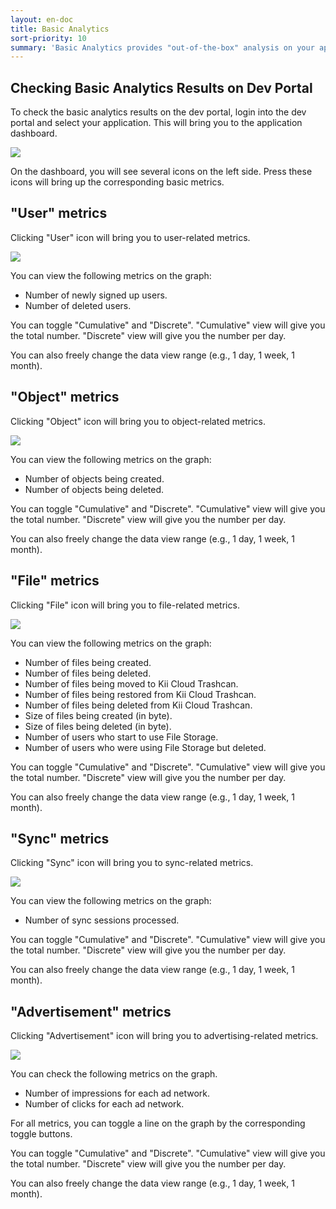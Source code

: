 ```yaml
---
layout: en-doc
title: Basic Analytics
sort-priority: 10
summary: 'Basic Analytics provides "out-of-the-box" analysis on your application. You can fetch the predefined analytics results with no configuration. All results will be automatically aggregated and will be ready to be presented for you.'
---
```

## Checking Basic Analytics Results on Dev Portal

To check the basic analytics results on the dev portal, login into the dev
portal and select your application.  This will bring you to the application
dashboard.

![](01.png)

On the dashboard, you will see several icons on the left side.  Press these
icons will bring up the corresponding basic metrics.


## "User" metrics

Clicking "User" icon will bring you to user-related metrics.

![](02.png)

You can view the following metrics on the graph:

* Number of newly signed up users.
* Number of deleted users.

You can toggle "Cumulative" and "Discrete".  "Cumulative" view will give you
the total number.  "Discrete" view will give you the number per day.

You can also freely change the data view range (e.g., 1 day, 1 week, 1 month).


## "Object" metrics

Clicking "Object" icon will bring you to object-related metrics.

![](03.png)

You can view the following metrics on the graph:

* Number of objects being created.
* Number of objects being deleted.

You can toggle "Cumulative" and "Discrete".  "Cumulative" view will give you
the total number.  "Discrete" view will give you the number per day.

You can also freely change the data view range (e.g., 1 day, 1 week, 1 month).


## "File" metrics

Clicking "File" icon will bring you to file-related metrics.

![](04.png)

You can view the following metrics on the graph:

* Number of files being created.
* Number of files being deleted.
* Number of files being moved to Kii Cloud Trashcan.
* Number of files being restored from Kii Cloud Trashcan.
* Number of files being deleted from Kii Cloud Trashcan.
* Size of files being created (in byte).
* Size of files being deleted (in byte).
* Number of users who start to use File Storage.
* Number of users who were using File Storage but deleted.

You can toggle "Cumulative" and "Discrete".  "Cumulative" view will give you
the total number.  "Discrete" view will give you the number per day.

You can also freely change the data view range (e.g., 1 day, 1 week, 1 month).


## "Sync" metrics

Clicking "Sync" icon will bring you to sync-related metrics.

![](05.png)

You can view the following metrics on the graph:

* Number of sync sessions processed.

You can toggle "Cumulative" and "Discrete".  "Cumulative" view will give you
the total number.  "Discrete" view will give you the number per day.

You can also freely change the data view range (e.g., 1 day, 1 week, 1 month).


## "Advertisement" metrics

Clicking "Advertisement" icon will bring you to advertising-related metrics.  

![](06.png)

You can check the following metrics on the graph.

* Number of impressions for each ad network.
* Number of clicks for each ad network.

For all metrics, you can toggle a line on the graph by the corresponding toggle
buttons.

You can toggle "Cumulative" and "Discrete".  "Cumulative" view will give you
the total number.  "Discrete" view will give you the number per day.

You can also freely change the data view range (e.g., 1 day, 1 week, 1 month).

